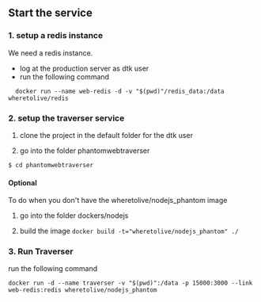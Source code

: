 Start the service
---------------


### 1. setup a redis instance
We need a redis instance.

- log at the production server as dtk user
- run the following command
```
  docker run --name web-redis -d -v "$(pwd)"/redis_data:/data wheretolive/redis
```

### 2. setup the traverser service

1. clone the project in the default folder for the dtk user

2. go into the folder phantomwebtraverser

```
$ cd phantomwebtraverser
```

#### Optional
To do when you don't have the wheretolive/nodejs_phantom image

1. go into the folder dockers/nodejs

2. build the image `docker build -t="wheretolive/nodejs_phantom" ./`

### 3. Run Traverser
run the following command

```
docker run -d --name traverser -v "$(pwd)":/data -p 15000:3000 --link web-redis:redis wheretolive/nodejs_phantom
```